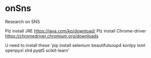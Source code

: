 # onSns
 Research on SNS

Plz install JRE https://java.com/ko/download/
Plz install Chrome-driver https://chromedriver.chromium.org/downloads

U need to install these 'pip install selenium beautifulsoup4 konlpy lxml openpyxl xlrd pyqt5 scikit-learn'
